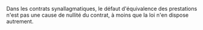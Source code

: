 Dans les contrats synallagmatiques, le défaut d'équivalence des prestations n'est pas une cause de nullité du contrat, à moins que la loi n'en dispose autrement.